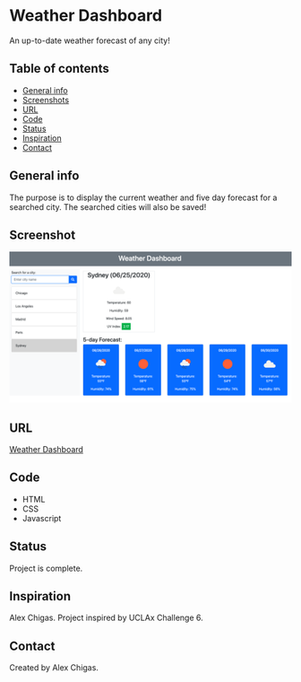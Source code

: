 # Weather Dashboard
An up-to-date weather forecast of any city! 

## Table of contents
* [General info](#general-info)
* [Screenshots](#screenshots)
* [URL](#url)
* [Code](#code)
* [Status](#status)
* [Inspiration](#inspiration)
* [Contact](#contact)

## General info
The purpose is to display the current weather and five day forecast for a searched city. The searched cities will also be saved!

## Screenshot
![Weather Dashboard](./assets/images/weather-dashboard.png)

## URL
[Weather Dashboard](https://achigas.github.io/Weather-Dashboard-Chal6/)

## Code
* HTML
* CSS
* Javascript

## Status
Project is complete. 

## Inspiration
Alex Chigas. Project inspired by UCLAx Challenge 6.

## Contact
Created by Alex Chigas. 